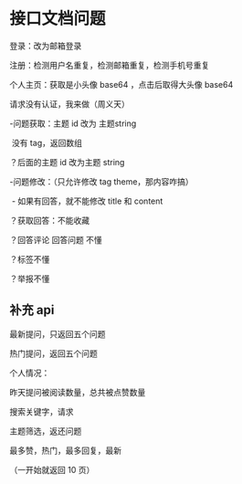 # 接口文档问题

登录：改为邮箱登录

注册：检测用户名重复，检测邮箱重复，检测手机号重复

个人主页：获取是小头像 base64 ，点击后取得大头像 base64

请求没有认证，我来做（周义天）

-问题获取：主题 id  改为 主题string

​	没有 tag，返回数组

？后面的主题 id 改为主题 string

-问题修改：（只允许修改 tag theme，那内容咋搞）

​	- 如果有回答，就不能修改 title 和 content

？获取回答：不能收藏

？回答评论 回答问题 不懂

？标签不懂

？举报不懂

## 补充 api

最新提问，只返回五个问题

热门提问，返回五个问题

个人情况：

昨天提问被阅读数量，总共被点赞数量

搜索关键字，请求

主题筛选，返还问题

最多赞，热门，最多回复，最新

（一开始就返回 10 页）